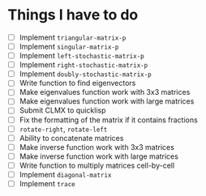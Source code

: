 # Things I have to do

- [ ] Implement `triangular-matrix-p`
- [ ] Implement `singular-matrix-p`
- [ ] Implement `left-stochastic-matrix-p`
- [ ] Implement `right-stochastic-matrix-p`
- [ ] Implement `doubly-stochastic-matrix-p`
- [ ] Write function to find eigenvectors
- [ ] Make eigenvalues function work with 3x3 matrices
- [ ] Make eigenvalues function work with large matrices
- [ ] Submit CLMX to quicklisp
- [ ] Fix the formatting of the matrix if it contains fractions
- [ ] `rotate-right`, `rotate-left`
- [ ] Ability to concatenate matrices
- [ ] Make inverse function work with 3x3 matrices
- [ ] Make inverse function work with large matrices
- [ ] Write function to multiply matrices cell-by-cell
- [ ] Implement `diagonal-matrix`
- [ ] Implement `trace`
